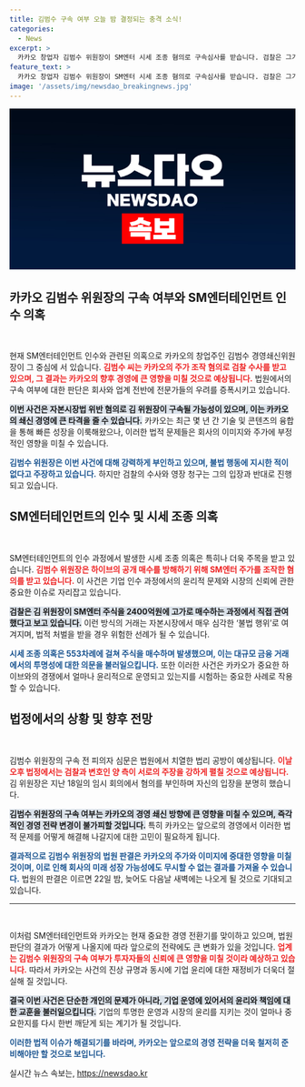 ```yaml
---
title: 김범수 구속 여부 오늘 밤 결정되는 충격 소식!
categories:
  - News
excerpt: >
  카카오 창업자 김범수 위원장이 SM엔터 시세 조종 혐의로 구속심사를 받습니다. 검찰은 그가 고가 매수에 관여했다고 주장하는 가운데, 김 위원장은 혐의를 강력히 부인하고 있습니다. 그의 운명이 카카오의 미래에 미칠 영향을 주목하세요!
feature_text: >
  카카오 창업자 김범수 위원장이 SM엔터 시세 조종 혐의로 구속심사를 받습니다. 검찰은 그가 고가 매수에 관여했다고 주장하는 가운데, 김 위원장은 혐의를 강력히 부인하고 있습니다. 그의 운명이 카카오의 미래에 미칠 영향을 주목하세요!
image: '/assets/img/newsdao_breakingnews.jpg'
---
```


<p><img src="/assets/img/newsdao_breakingnews.jpg" alt="bookingtag 속보" /></p>

<h2 data-ke-size="size26">카카오 김범수 위원장의 구속 여부와 SM엔터테인먼트 인수 의혹</h2>

<p data-ke-size="size16">&nbsp;</p>

<p>현재 SM엔터테인먼트 인수와 관련된 의혹으로 카카오의 창업주인 김범수 경영쇄신위원장이 그 중심에 서 있습니다. <b><span style="color: #ee2323;">김범수 씨는 카카오의 주가 조작 혐의로 검찰 수사를 받고 있으며, 그 결과는 카카오의 향후 경영에 큰 영향을 미칠 것으로 예상됩니다.</span></b> 법원에서의 구속 여부에 대한 판단은 회사와 업계 전반에 전문가들의 우려를 증폭시키고 있습니다.</p>

<p><b><span style="background-color: #21538527;">이번 사건은 자본시장법 위반 혐의로 김 위원장이 구속될 가능성이 있으며, 이는 카카오의 쇄신 경영에 큰 타격을 줄 수 있습니다.</span></b> 카카오는 최근 몇 년 간 기술 및 콘텐츠의 융합을 통해 빠른 성장을 이룩해왔으나, 이러한 법적 문제들은 회사의 이미지와 주가에 부정적인 영향을 미칠 수 있습니다.</p>

<p><b><span style="color: #1a5490;">김범수 위원장은 이번 사건에 대해 강력하게 부인하고 있으며, 불법 행동에 지시한 적이 없다고 주장하고 있습니다.</span></b> 하지만 검찰의 수사와 영장 청구는 그의 입장과 반대로 진행되고 있습니다.</p>

<h2 data-ke-size="size26">SM엔터테인먼트의 인수 및 시세 조종 의혹</h2>

<p data-ke-size="size16">&nbsp;</p>

<p>SM엔터테인먼트의 인수 과정에서 발생한 시세 조종 의혹은 특히나 더욱 주목을 받고 있습니다. <b><span style="color: #ee2323;">김범수 위원장은 하이브의 공개 매수를 방해하기 위해 SM엔터 주가를 조작한 혐의를 받고 있습니다.</span></b> 이 사건은 기업 인수 과정에서의 윤리적 문제와 시장의 신뢰에 관한 중요한 이슈로 자리잡고 있습니다.</p>

<p><b><span style="background-color: #21538527;">검찰은 김 위원장이 SM엔터 주식을 2400억원에 고가로 매수하는 과정에서 직접 관여했다고 보고 있습니다.</span></b> 이런 방식의 거래는 자본시장에서 매우 심각한 ‘불법 행위’로 여겨지며, 법적 처벌을 받을 경우 위험한 선례가 될 수 있습니다.</p>

<p><b><span style="color: #1a5490;">시세 조종 의혹은 553차례에 걸쳐 주식을 매수하며 발생했으며, 이는 대규모 금융 거래에서의 투명성에 대한 의문을 불러일으킵니다.</span></b> 또한 이러한 사건은 카카오가 중요한 하이브와의 경쟁에서 얼마나 윤리적으로 운영되고 있는지를 시험하는 중요한 사례로 작용할 수 있습니다.</p>

<h2 data-ke-size="size26">법정에서의 상황 및 향후 전망</h2>

<p data-ke-size="size16">&nbsp;</p>

<p>김범수 위원장의 구속 전 피의자 심문은 법원에서 치열한 법리 공방이 예상됩니다. <b><span style="color: #ee2323;">이날 오후 법정에서는 검찰과 변호인 양 측이 서로의 주장을 강하게 펼칠 것으로 예상됩니다.</span></b> 김 위원장은 지난 18일의 임시 회의에서 혐의를 부인하며 자신의 입장을 분명히 했습니다.</p>

<p><b><span style="background-color: #21538527;">김범수 위원장의 구속 여부는 카카오의 경영 쇄신 방향에 큰 영향을 미칠 수 있으며, 즉각적인 경영 전략 변경이 불가피할 것입니다.</span></b> 특히 카카오는 앞으로의 경영에서 이러한 법적 문제를 어떻게 해결해 나갈지에 대한 고민이 필요하게 됩니다.</p>

<p><b><span style="color: #1a5490;">결과적으로 김범수 위원장의 법원 판결은 카카오의 주가와 이미지에 중대한 영향을 미칠 것이며, 이로 인해 회사의 미래 성장 가능성에도 무시할 수 없는 결과를 가져올 수 있습니다.</span></b> 법원의 판결은 이르면 22일 밤, 늦어도 다음날 새벽에는 나오게 될 것으로 기대되고 있습니다.</p>

<hr/>

<p data-ke-size="size16">&nbsp;</p>

<p>이처럼 SM엔터테인먼트와 카카오는 현재 중요한 경영 전환기를 맞이하고 있으며, 법원 판단의 결과가 어떻게 나올지에 따라 앞으로의 전략에도 큰 변화가 있을 것입니다. <b><span style="color: #ee2323;">업계는 김범수 위원장의 구속 여부가 투자자들의 신뢰에 큰 영향을 미칠 것이라 예상하고 있습니다.</span></b> 따라서 카카오는 사건의 진상 규명과 동시에 기업 윤리에 대한 재정비가 더욱더 절실해 질 것입니다. </p>

<p><b><span style="background-color: #21538527;">결국 이번 사건은 단순한 개인의 문제가 아니라, 기업 운영에 있어서의 윤리와 책임에 대한 교훈을 불러일으킵니다.</span></b> 기업의 투명한 운영과 시장의 윤리를 지키는 것이 얼마나 중요한지를 다시 한번 깨닫게 되는 계기가 될 것입니다. </p>

<p><b><span style="color: #1a5490;">이러한 법적 이슈가 해결되기를 바라며, 카카오는 앞으로의 경영 전략을 더욱 철저히 준비해야만 할 것으로 보입니다.</span></b></p>
실시간 뉴스 속보는, <a href="https://newsdao.kr" rel="dofollow">https://newsdao.kr</a>


